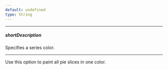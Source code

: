 ```yaml
---
default: undefined
type: String
---
```

---
##### shortDescription
Specifies a series color.

---
Use this option to paint all pie slices in one color.